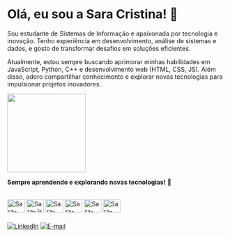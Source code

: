 # Olá, eu sou a Sara Cristina! 💙

Sou estudante de Sistemas de Informação e apaixonada por tecnologia e inovação. Tenho experiência em desenvolvimento, análise de sistemas e dados, e gosto de transformar desafios em soluções eficientes.

Atualmente, estou sempre buscando aprimorar minhas habilidades em JavaScript, Python, C++ e desenvolvimento web (HTML, CSS, JS). Além disso, adoro compartilhar conhecimento e explorar novas tecnologias para impulsionar projetos inovadores. 


<div>
  <a href="https://github.com/SarinhaCri">
    <img height="180em" src="https://github-readme-stats.vercel.app/api/top-langs/?username=SarinhaCri&layout=compact&langs_count=6&theme=radical"/>
  </a>
</div>

**Sempre aprendendo e explorando novas tecnologias!** 🚀

<div style="display: inline_block"><br>
  <img align="center" alt="Sara-Java" height="30" width="40" src="https://cdn.jsdelivr.net/gh/devicons/devicon/icons/java/java-original.svg">
  <img align="center" alt="Sara-Js" height="30" width="40" src="https://cdn.jsdelivr.net/gh/devicons/devicon/icons/javascript/javascript-original.svg">
  <img align="center" alt="Sara-HTML" height="30" width="40" src="https://cdn.jsdelivr.net/gh/devicons/devicon/icons/html5/html5-original.svg">
  <img align="center" alt="Sara-CSS" height="30" width="40" src="https://cdn.jsdelivr.net/gh/devicons/devicon/icons/css3/css3-original.svg">
  <img align="center" alt="Sara-Python" height="30" width="40" src="https://cdn.jsdelivr.net/gh/devicons/devicon/icons/python/python-original.svg">
  <img align="center" alt="Sara-C++" height="30" width="40" src="https://cdn.jsdelivr.net/gh/devicons/devicon/icons/cplusplus/cplusplus-original.svg">
</div>

### 

[![LinkedIn](https://img.shields.io/badge/-LinkedIn-%230077B5?style=for-the-badge&logo=linkedin&logoColor=white)](www.linkedin.com/in/sara-cristina-viana-rocha-432707252)
[![E-mail](https://img.shields.io/badge/-Email-%230077B5?style=for-the-badge&logo=gmail&logoColor=white)](sara.crys2002@gmail.com)


